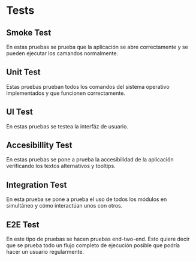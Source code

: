 # Tests

## Smoke Test

En estas pruebas se prueba que la aplicación se abre correctamente y se pueden ejecutar los camandos normalmente.

## Unit Test

Estas pruebas prueban todos los comandos del sistema operativo implementados y que funcionen correctamente.

## UI Test

En estas pruebas se testea la interfáz de usuario.

## Accesibillity  Test

En estas pruebas se pone a prueba la accesibilidad de la aplicación verificando los textos alternativos y tooltips.

## Integration Test

En esta prueba se pone a prueba el uso de todos los módulos en simultáneo y cómo interactúan unos con otros.

## E2E Test

En este tipo de pruebas se hacen pruebas end-two-end. Esto quiere decir que se prueba todo un flujo completo de ejecución posible que podría hacer un usuario regularmente.
